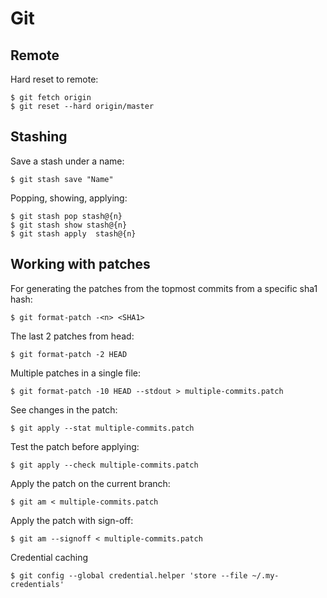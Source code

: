 Git
===

Remote
------

Hard reset to remote:

    $ git fetch origin
    $ git reset --hard origin/master
	
Stashing
--------

Save a stash under a name:
    
	$ git stash save "Name"
	
Popping, showing, applying:

    $ git stash pop stash@{n}
	$ git stash show stash@{n}
	$ git stash apply  stash@{n}
	

Working with patches
--------------------

For generating the patches from the topmost commits from a specific sha1 hash:

	$ git format-patch -<n> <SHA1>

The last 2 patches from head:

	$ git format-patch -2 HEAD 

Multiple patches in a single file:

	$ git format-patch -10 HEAD --stdout > multiple-commits.patch

See changes in the patch:

	$ git apply --stat multiple-commits.patch

Test the patch before applying:

	$ git apply --check multiple-commits.patch

Apply the patch on the current branch:

	$ git am < multiple-commits.patch 
	
Apply the patch with sign-off:

	$ git am --signoff < multiple-commits.patch
	
Credential caching

    $ git config --global credential.helper 'store --file ~/.my-credentials'

